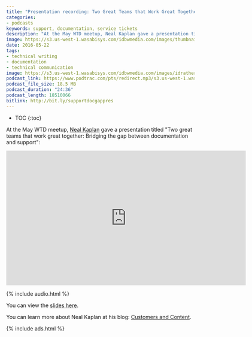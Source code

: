 ```yaml
---
title: "Presentation recording: Two Great Teams that Work Great Together: Bridging the Gap Between Documentation and Support"
categories:
- podcasts
keywords: support, documentation, service tickets
description: "At the May WTD meetup, Neal Kaplan gave a presentation titled Two Great Teams that Work Great Together: Bridging the Gap Between Documentation and Support. This post contains the audio and video recording of the presentation."
image: https://s3.us-west-1.wasabisys.com/idbwmedia.com/images/thumbnails/writethedocsthumb.png
date: 2016-05-22
tags:
- technical writing
- documentation
- technical communication
image: https://s3.us-west-1.wasabisys.com/idbwmedia.com/images/idratherbewritinglogo.png
podcast_link: https://www.podtrac.com/pts/redirect.mp3/s3.us-west-1.wasabisys.com/idbwmedia.com/podcasts/nealdocssupportwtd.mp3
podcast_file_size: 18.5 MB
podcast_duration: "24:36"
podcast_length: 18510066
bitlink: http://bit.ly/supportdocgappres
---
```


* TOC
{:toc}

At the May WTD meetup, [Neal Kaplan](https://customersandcontent.com/) gave a presentation titled "Two great teams that work great together: Bridging the gap between documentation and support":

<iframe width="640" height="360" src="https://www.youtube.com/embed/1MtcHfK2M_I" frameborder="0" allowfullscreen></iframe>

{% include audio.html %}

You can view the [slides here](https://drive.google.com/file/d/0B3xsLrG4uDaJTEluZndtYk5PRU0/view?ts=573df386).

You can learn more about Neal Kaplan at his blog: [Customers and Content](https://customersandcontent.com/).

{% include ads.html %}
